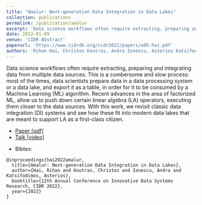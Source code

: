 ```yaml
---
title: "Amalur: Next-generation Data Integration in Data Lakes"
collection: publications
permalink: /publication/amalur
excerpt: 'Data science workflows often require extracting, preparing and integrating data from multiple data sources. This is a cumbersome and slow process: most of the times, data scientists prepare data in a data processing system or a data lake, and export it as a table, in order for it to be consumed by a Machine Learning (ML) algorithm. Recent advances in the area of factorized ML, allow us to push down certain linear algebra (LA) operators, executing them closer to the data sources. With this work, we revisit classic data integration (DI) systems and see how these fit into modern data lakes that are meant to support LA as a first-class citizen.'
date: 2022-01-09
venue: 'CIDR Abstract'
paperurl: 'https://www.cidrdb.org/cidr2022/papers/a85-hai.pdf'
authors: 'Rihan Hai, Christos Koutras, Andra Ionescu, Asterios Katsifodimos'
---
```


Data science workflows often require extracting, preparing and
integrating data from multiple data sources. This is a cumbersome
and slow process: most of the times, data scientists prepare data in
a data processing system or a data lake, and export it as a table, in
order for it to be consumed by a Machine Learning (ML) algorithm.
Recent advances in the area of factorized ML, allow us to push down
certain linear algebra (LA) operators, executing them closer to the
data sources. With this work, we revisit classic data integration
(DI) systems and see how these fit into modern data lakes that are
meant to support LA as a first-class citizen.

<ul>
    <li> 
        <a href="https://www.cidrdb.org/cidr2022/papers/a85-hai.pdf" target="_blank"><i class="fa-solid fa-file-pdf"></i> Paper [pdf]</a>
    </li>
    <li> 
        <a href="https://www.youtube.com/watch?v=Wvxka5dwfAQ" target="_blank"><i class="fa-brands fa-youtube"></i> Talk [video]</a>
    </li>
</ul>


- Bibtex: 
```
@inproceedings{hai2022amalur,
  title={Amalur: Next-generation Data Integration in Data Lakes},
  author={Hai, Rihan and Koutras, Christos and Ionescu, Andra and Katsifodimos, Asterios},
  booktitle={12th Annual Conference on Innovative Data Systems Research, CIDR 2022},
  year={2022}
}
```